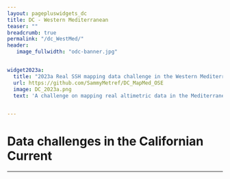 ```yaml
---
layout: pagepluswidgets_dc
title: DC - Western Mediterranean 
teaser: ""
breadcrumb: true
permalink: "/dc_WestMed/"
header:
   image_fullwidth: "odc-banner.jpg" 


widget2023a:
  title: "2023a Real SSH mapping data challenge in the Western Mediterranean Sea"
  url: https://github.com/SammyMetref/DC_MapMed_OSE
  image: DC_2023a.png
  text: 'A challenge on mapping real altimetric data in the Mediterranean Sea created by Datlas and MEOM-IGE. [...]'


--- 
```



# Data challenges in the Californian Current

  
---
